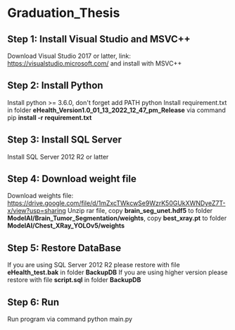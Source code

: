 # Graduation_Thesis
## Step 1: Install Visual Studio and MSVC++
Download Visual Studio 2017 or latter, link: https://visualstudio.microsoft.com/ and install with MSVC++
## Step 2: Install Python
Install python >= 3.6.0, don't forget add PATH python
Install requirement.txt in folder **eHealth_Version1.0_01_13_2022_12_47_pm_Release** via command pip **install -r requirement.txt**
## Step 3: Install SQL Server
Install SQL Server 2012 R2 or latter
## Step 4: Download weight file
Download weights file: https://drive.google.com/file/d/1mZxcTWkcwSe9WzrK50GUkXWNDyeZ7T-x/view?usp=sharing
Unzip rar file, copy **brain_seg_unet.hdf5** to folder **ModelAI/Brain_Tumor_Segmentation/weights**, copy **best_xray.pt** to folder **ModelAI/Chest_XRay_YOLOv5/weights**
## Step 5: Restore DataBase
If you are using SQL Server 2012 R2 please restore with file **eHealth_test.bak** in folder **BackupDB**
If you are using higher version please restore with file **script.sql** in folder **BackupDB**
## Step 6: Run
Run program via command python main.py
